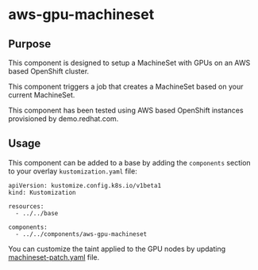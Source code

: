 # aws-gpu-machineset

## Purpose

This component is designed to setup a MachineSet with GPUs on an AWS based OpenShift cluster.

This component triggers a job that creates a MachineSet based on your current MachineSet.

This component has been tested using AWS based OpenShift instances provisioned by demo.redhat.com.

## Usage

This component can be added to a base by adding the `components` section to your overlay `kustomization.yaml` file:

```
apiVersion: kustomize.config.k8s.io/v1beta1
kind: Kustomization

resources:
  - ../../base

components:
  - ../../components/aws-gpu-machineset
```


You can customize the taint applied to the GPU nodes by updating [machineset-patch.yaml](./machineset-patch.yaml) file.
